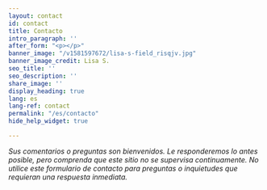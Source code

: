 ```yaml
---
layout: contact
id: contact
title: Contacto
intro_paragraph: ''
after_form: "<p></p>"
banner_image: "/v1581597672/lisa-s-field_risqjv.jpg"
banner_image_credit: Lisa S.
seo_title: ''
seo_description: ''
share_image: ''
display_heading: true
lang: es
lang-ref: contact
permalink: "/es/contacto"
hide_help_widget: true

---
```

_Sus comentarios o preguntas son bienvenidos. Le responderemos lo antes posible, pero comprenda que este sitio no se supervisa continuamente. No utilice este formulario de contacto para preguntas o inquietudes que requieran una respuesta inmediata._